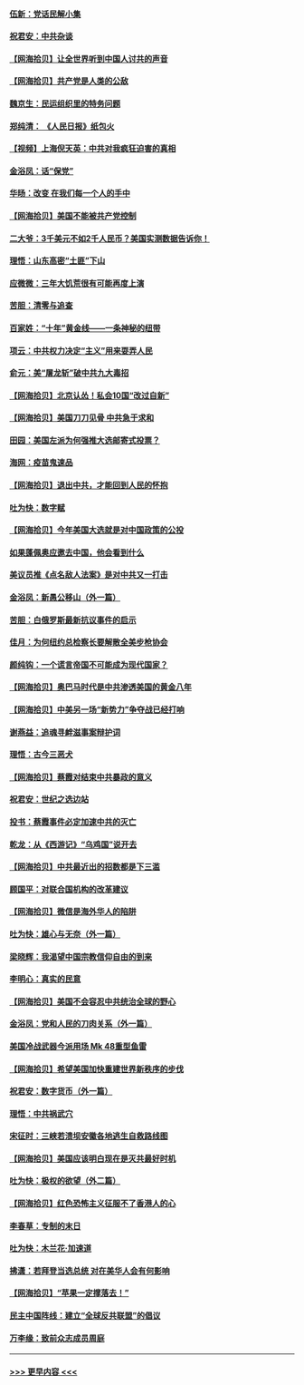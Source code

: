 #### [伍新：党话民解小集](../pages/nsc993/n12366907.md?t=08301902) 
#### [祝君安：中共杂谈](../pages/nsc993/n12366076.md?t=08301902) 
#### [【网海拾贝】让全世界听到中国人讨共的声音](../pages/nsc993/n12365569.md?t=08301902) 
#### [【网海拾贝】共产党是人类的公敌](../pages/nsc993/n12363182.md?t=08301902) 
#### [魏京生：民运组织里的特务问题](../pages/nsc993/n12363010.md?t=08301902) 
#### [郑纯清： 《人民日报》纸包火](../pages/nsc993/n12362706.md?t=08301902) 
#### [【视频】上海倪天英：中共对我疯狂迫害的真相](../pages/nsc993/n12356341.md?t=08301902) 
#### [金浴凤：话“保党”](../pages/nsc993/n12361867.md?t=08301902) 
#### [华旸：改变 在我们每一个人的手中](../pages/nsc993/n12361774.md?t=08301902) 
#### [【网海拾贝】美国不能被共产党控制](../pages/nsc993/n12360271.md?t=08301902) 
#### [二大爷：3千美元不如2千人民币？美国实测数据告诉你！](../pages/nsc993/n12358563.md?t=08301902) 
#### [理悟：山东高密“土匪”下山](../pages/nsc993/n12358535.md?t=08301902) 
#### [应微微：三年大饥荒很有可能再度上演](../pages/nsc993/n12358523.md?t=08301902) 
#### [苦胆：清零与追查](../pages/nsc993/n12358501.md?t=08301902) 
#### [百家姓：“十年”黄金线——一条神秘的纽带](../pages/nsc993/n12358319.md?t=08301902) 
#### [项云：中共权力决定“主义”用来耍弄人民](../pages/nsc993/n12358172.md?t=08301902) 
#### [俞元：美“屠龙斩”破中共九大毒招](../pages/nsc993/n12357822.md?t=08301902) 
#### [【网海拾贝】北京认怂！私会10国“改过自新”](../pages/nsc993/n12357784.md?t=08301902) 
#### [【网海拾贝】美国刀刀见骨 中共急于求和](../pages/nsc993/n12355511.md?t=08301902) 
#### [田园：美国左派为何强推大选邮寄式投票？](../pages/nsc993/n12352963.md?t=08301902) 
#### [海网：疫苗鬼速品](../pages/nsc993/n12354438.md?t=08301902) 
#### [【网海拾贝】退出中共，才能回到人民的怀抱](../pages/nsc993/n12352634.md?t=08301902) 
#### [吐为快：数字赋](../pages/nsc993/n12352317.md?t=08301902) 
#### [【网海拾贝】今年美国大选就是对中国政策的公投](../pages/nsc993/n12350973.md?t=08301902) 
#### [如果蓬佩奥应邀去中国，他会看到什么](../pages/nsc993/n12350945.md?t=08301902) 
#### [美议员推《点名敌人法案》是对中共又一打击](../pages/nsc993/n12350765.md?t=08301902) 
#### [金浴凤：新愚公移山（外一篇）](../pages/nsc993/n12350253.md?t=08301902) 
#### [苦胆：白俄罗斯最新抗议事件的启示](../pages/nsc993/n12349989.md?t=08301902) 
#### [佳月：为何纽约总检察长要解散全美步枪协会](../pages/nsc993/n12349939.md?t=08301902) 
#### [颜纯钩：一个谎言帝国不可能成为现代国家？](../pages/nsc993/n12349898.md?t=08301902) 
#### [【网海拾贝】奥巴马时代是中共渗透美国的黄金八年](../pages/nsc993/n12349284.md?t=08301902) 
#### [【网海拾贝】中美另一场“新势力”争夺战已经打响](../pages/nsc993/n12346998.md?t=08301902) 
#### [谢燕益：追魂寻衅滋事案辩护词](../pages/nsc993/n12346892.md?t=08301902) 
#### [理悟：古今三恶犬](../pages/nsc993/n12345190.md?t=08301902) 
#### [【网海拾贝】蔡霞对结束中共暴政的意义](../pages/nsc993/n12344263.md?t=08301902) 
#### [祝君安：世纪之选边站](../pages/nsc993/n12342382.md?t=08301902) 
#### [投书：蔡霞事件必定加速中共的灭亡](../pages/nsc993/n12341881.md?t=08301902) 
#### [乾龙：从《西游记》“乌鸡国”说开去](../pages/nsc993/n12341690.md?t=08301902) 
#### [【网海拾贝】中共最近出的招数都是下三滥](../pages/nsc993/n12341593.md?t=08301902) 
#### [顾国平：对联合国机构的改革建议](../pages/nsc993/n12339928.md?t=08301902) 
#### [【网海拾贝】微信是海外华人的陷阱](../pages/nsc993/n12338868.md?t=08301902) 
#### [吐为快：雄心与无奈（外一篇）](../pages/nsc993/n12338132.md?t=08301902) 
#### [梁晓辉：我渴望中国宗教信仰自由的到来](../pages/nsc993/n12336657.md?t=08301902) 
#### [李明心：真实的民意](../pages/nsc993/n12336089.md?t=08301902) 
#### [【网海拾贝】美国不会容忍中共统治全球的野心](../pages/nsc993/n12336063.md?t=08301902) 
#### [金浴凤：党和人民的刀肉关系（外一篇）](../pages/nsc993/n12335834.md?t=08301902) 
#### [美国冷战武器今派用场 Mk 48重型鱼雷](../pages/nsc993/n12335354.md?t=08301902) 
#### [【网海拾贝】希望美国加快重建世界新秩序的步伐](../pages/nsc993/n12334224.md?t=08301902) 
#### [祝君安：数字货币（外一篇）](../pages/nsc993/n12334186.md?t=08301902) 
#### [理悟：中共祸武穴](../pages/nsc993/n12333962.md?t=08301902) 
#### [宋征时：三峡若溃坝安徽各地逃生自救路线图](../pages/nsc993/n12332450.md?t=08301902) 
#### [【网海拾贝】美国应该明白现在是灭共最好时机](../pages/nsc993/n12332313.md?t=08301902) 
#### [吐为快：极权的欲望（外二篇）](../pages/nsc993/n12332089.md?t=08301902) 
#### [【网海拾贝】红色恐怖主义征服不了香港人的心](../pages/nsc993/n12329296.md?t=08301902) 
#### [李春草：专制的末日](../pages/nsc993/n12329079.md?t=08301902) 
#### [吐为快：木兰花‧加速道](../pages/nsc993/n12327366.md?t=08301902) 
#### [拂潇：若拜登当选总统 对在美华人会有何影响](../pages/nsc993/n12295996.md?t=08301902) 
#### [【网海拾贝】“苹果一定撑落去！”](../pages/nsc993/n12326784.md?t=08301902) 
#### [民主中国阵线：建立“全球反共联盟”的倡议](../pages/nsc993/n12324177.md?t=08301902) 
#### [万李缘：致前众志成员周庭](../pages/nsc993/n12324635.md?t=08301902) 

----
#### [ >>> 更早内容 <<< ](../indexes/nsc993-earlier.md)
